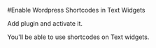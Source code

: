 #Enable Wordpress Shortcodes in Text Widgets

Add plugin and activate it.

You'll be able to use shortcodes on Text widgets.